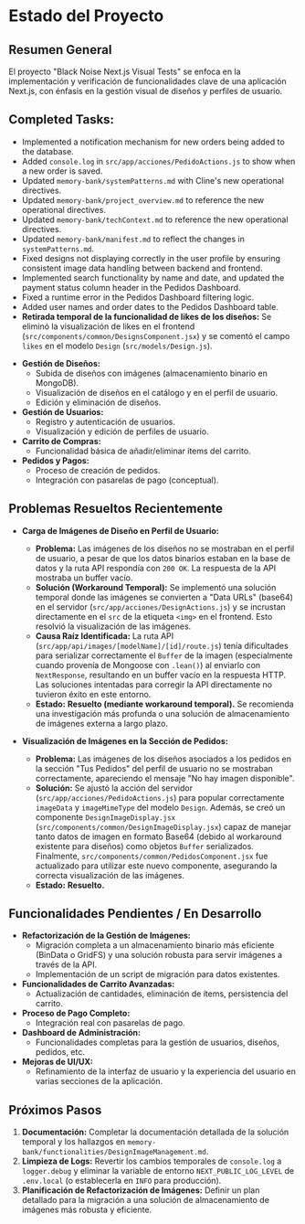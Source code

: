 # Estado del Proyecto

## Resumen General
El proyecto "Black Noise Next.js Visual Tests" se enfoca en la implementación y verificación de funcionalidades clave de una aplicación Next.js, con énfasis en la gestión visual de diseños y perfiles de usuario.

## Completed Tasks:
- Implemented a notification mechanism for new orders being added to the database.
- Added `console.log` in `src/app/acciones/PedidoActions.js` to show when a new order is saved.
- Updated `memory-bank/systemPatterns.md` with Cline's new operational directives.
- Updated `memory-bank/project_overview.md` to reference the new operational directives.
- Updated `memory-bank/techContext.md` to reference the new operational directives.
- Updated `memory-bank/manifest.md` to reflect the changes in `systemPatterns.md`.
- Fixed designs not displaying correctly in the user profile by ensuring consistent image data handling between backend and frontend.
- Implemented search functionality by name and date, and updated the payment status column header in the Pedidos Dashboard.
- Fixed a runtime error in the Pedidos Dashboard filtering logic.
- Added user names and order dates to the Pedidos Dashboard table.
- **Retirada temporal de la funcionalidad de likes de los diseños:** Se eliminó la visualización de likes en el frontend (`src/components/common/DesignsComponent.jsx`) y se comentó el campo `likes` en el modelo `Design` (`src/models/Design.js`).

*   **Gestión de Diseños:**
    *   Subida de diseños con imágenes (almacenamiento binario en MongoDB).
    *   Visualización de diseños en el catálogo y en el perfil de usuario.
    *   Edición y eliminación de diseños.
*   **Gestión de Usuarios:**
    *   Registro y autenticación de usuarios.
    *   Visualización y edición de perfiles de usuario.
*   **Carrito de Compras:**
    *   Funcionalidad básica de añadir/eliminar ítems del carrito.
*   **Pedidos y Pagos:**
    *   Proceso de creación de pedidos.
    *   Integración con pasarelas de pago (conceptual).

## Problemas Resueltos Recientemente

*   **Carga de Imágenes de Diseño en Perfil de Usuario:**
    *   **Problema:** Las imágenes de los diseños no se mostraban en el perfil de usuario, a pesar de que los datos binarios estaban en la base de datos y la ruta API respondía con `200 OK`. La respuesta de la API mostraba un buffer vacío.
    *   **Solución (Workaround Temporal):** Se implementó una solución temporal donde las imágenes se convierten a "Data URLs" (base64) en el servidor (`src/app/acciones/DesignActions.js`) y se incrustan directamente en el `src` de la etiqueta `<img>` en el frontend. Esto resolvió la visualización de las imágenes.
    *   **Causa Raíz Identificada:** La ruta API (`src/app/api/images/[modelName]/[id]/route.js`) tenía dificultades para serializar correctamente el `Buffer` de la imagen (especialmente cuando provenía de Mongoose con `.lean()`) al enviarlo con `NextResponse`, resultando en un buffer vacío en la respuesta HTTP. Las soluciones intentadas para corregir la API directamente no tuvieron éxito en este entorno.
    *   **Estado:** **Resuelto (mediante workaround temporal).** Se recomienda una investigación más profunda o una solución de almacenamiento de imágenes externa a largo plazo.

*   **Visualización de Imágenes en la Sección de Pedidos:**
    *   **Problema:** Las imágenes de los diseños asociados a los pedidos en la sección "Tus Pedidos" del perfil de usuario no se mostraban correctamente, apareciendo el mensaje "No hay imagen disponible".
    *   **Solución:** Se ajustó la acción del servidor (`src/app/acciones/PedidoActions.js`) para popular correctamente `imageData` y `imageMimeType` del modelo `Design`. Además, se creó un componente `DesignImageDisplay.jsx` (`src/components/common/DesignImageDisplay.jsx`) capaz de manejar tanto datos de imagen en formato Base64 (debido al workaround existente para diseños) como objetos `Buffer` serializados. Finalmente, `src/components/common/PedidosComponent.jsx` fue actualizado para utilizar este nuevo componente, asegurando la correcta visualización de las imágenes.
    *   **Estado:** **Resuelto.**

## Funcionalidades Pendientes / En Desarrollo

*   **Refactorización de la Gestión de Imágenes:**
    *   Migración completa a un almacenamiento binario más eficiente (BinData o GridFS) y una solución robusta para servir imágenes a través de la API.
    *   Implementación de un script de migración para datos existentes.
*   **Funcionalidades de Carrito Avanzadas:**
    *   Actualización de cantidades, eliminación de ítems, persistencia del carrito.
*   **Proceso de Pago Completo:**
    *   Integración real con pasarelas de pago.
*   **Dashboard de Administración:**
    *   Funcionalidades completas para la gestión de usuarios, diseños, pedidos, etc.
*   **Mejoras de UI/UX:**
    *   Refinamiento de la interfaz de usuario y la experiencia del usuario en varias secciones de la aplicación.

## Próximos Pasos

1.  **Documentación:** Completar la documentación detallada de la solución temporal y los hallazgos en `memory-bank/functionalities/DesignImageManagement.md`.
2.  **Limpieza de Logs:** Revertir los cambios temporales de `console.log` a `logger.debug` y eliminar la variable de entorno `NEXT_PUBLIC_LOG_LEVEL` de `.env.local` (o establecerla en `INFO` para producción).
3.  **Planificación de Refactorización de Imágenes:** Definir un plan detallado para la migración a una solución de almacenamiento de imágenes más robusta y eficiente.
